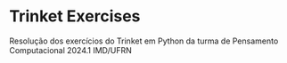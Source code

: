 # Trinket Exercises
Resolução dos exercícios do Trinket em Python da turma de Pensamento Computacional 2024.1 IMD/UFRN
